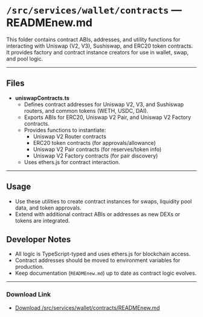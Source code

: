 # `/src/services/wallet/contracts` — READMEnew.md

This folder contains contract ABIs, addresses, and utility functions for interacting with Uniswap (V2, V3), Sushiswap, and ERC20 token contracts. It provides factory and contract instance creators for use in wallet, swap, and pool logic.

---

## Files

- **uniswapContracts.ts**
  - Defines contract addresses for Uniswap V2, V3, and Sushiswap routers, and common tokens (WETH, USDC, DAI).
  - Exports ABIs for ERC20, Uniswap V2 Pair, and Uniswap V2 Factory contracts.
  - Provides functions to instantiate:
    - Uniswap V2 Router contracts
    - ERC20 token contracts (for approvals/allowance)
    - Uniswap V2 Pair contracts (for reserves/token info)
    - Uniswap V2 Factory contracts (for pair discovery)
  - Uses ethers.js for contract interaction.

---

## Usage
- Use these utilities to create contract instances for swaps, liquidity pool data, and token approvals.
- Extend with additional contract ABIs or addresses as new DEXs or tokens are integrated.

## Developer Notes
- All logic is TypeScript-typed and uses ethers.js for blockchain access.
- Contract addresses should be moved to environment variables for production.
- Keep documentation (`READMEnew.md`) up to date as contract logic evolves.

---

### Download Link
- [Download /src/services/wallet/contracts/READMEnew.md](sandbox:/Users/neilbatchelor/Cursor/1/src/services/wallet/contracts/READMEnew.md)
